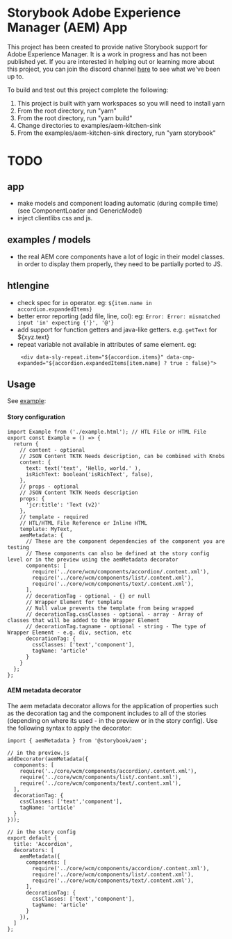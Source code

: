 # Storybook Adobe Experience Manager (AEM) App

This project has been created to provide native Storybook support for Adobe Experience Manager. It is a work in progress and has not been published yet. If you are interested in helping out or learning more about this project, you can join the discord channel [here](https://discord.gg/z5pGCKQ) to see what we've been up to.

To build and test out this project complete the following:

1) This project is built with yarn workspaces so you will need to install yarn
2) From the root directory, run "yarn"
3) From the root directory, run "yarn build"
4) Change directories to examples/aem-kitchen-sink
5) From the examples/aem-kitchen-sink directory, run "yarn storybook"

# TODO

## app

- make models and component loading automatic (during compile time)
  (see ComponentLoader and GenericModel)
- inject clientlibs css and js.

## examples / models
- the real AEM core components have a lot of logic in their model classes.
  in order to display them properly, they need to be partially ported to JS.

## htlengine

- check spec for `in` operator. eg: `${item.name in accordion.expandedItems}`
- better error reporting (add file, line, col): eg: `Error: Error: mismatched input 'in' expecting {'}', '@'}`
- add support for function getters and java-like getters. e.g. `getText` for ${xyz.text}
- repeat variable not available in attributes of same element. eg:
  ```
   <div data-sly-repeat.item="${accordion.items}" data-cmp-expanded="${accordion.expandedItems[item.name] ? true : false}">
  ```

## Usage
See [example](https://github.com/storybookjs/aem/blob/master/examples/aem-kitchen-sink/components/text/text.stories.js):

#### Story configuration
```
import Example from ('./example.html'); // HTL File or HTML File
export const Example = () => {
  return {
    // content - optional 
    // JSON Content TKTK Needs description, can be combined with Knobs
    content: {
      text: text('text', 'Hello, world.' ),
      isRichText: boolean('isRichText', false),
    },
    // props - optional 
    // JSON Content TKTK Needs description
    props: {
      'jcr:title': 'Text (v2)'
    },
    // template - required
    // HTL/HTML File Reference or Inline HTML
    template: MyText, 
    aemMetadata: {
      // These are the component dependencies of the component you are testing
      // These components can also be defined at the story config level or in the preview using the aemMetadata decorator
      components: [
        require('../core/wcm/components/accordion/.content.xml'),
        require('../core/wcm/components/list/.content.xml'),
        require('../core/wcm/components/text/.content.xml'),
      ],
      // decorationTag - optional - {} or null
      // Wrapper Element for template
      // Null value prevents the template from being wrapped
      // decorationTag.cssClasses - optional - array - Array of classes that will be added to the Wrapper Element
      // decorationTag.tagname - optional - string - The type of Wrapper Element - e.g. div, section, etc
      decorationTag: {
        cssClasses: ['text','component'],
        tagName: 'article'
      }
    }
  };
};
```

#### AEM metadata decorator
The aem metadata decorator allows for the application of properties such as the decoration tag and the component includes to all of the stories (depending on where its used - in the preview or in the story config). Use the following syntax to apply the decorator:

```
import { aemMetadata } from '@storybook/aem';

// in the preview.js
addDecorator(aemMetadata({
  components: [
    require('../core/wcm/components/accordion/.content.xml'),
    require('../core/wcm/components/list/.content.xml'),
    require('../core/wcm/components/text/.content.xml'),
  ],
  decorationTag: {
    cssClasses: ['text','component'],
    tagName: 'article'
  }
}));

// in the story config
export default {
  title: 'Accordion',
  decorators: [
    aemMetadata({
      components: [
        require('../core/wcm/components/accordion/.content.xml'),
        require('../core/wcm/components/list/.content.xml'),
        require('../core/wcm/components/text/.content.xml'),
      ],
      decorationTag: {
        cssClasses: ['text','component'],
        tagName: 'article'
      }
    }),
  ]
};
```